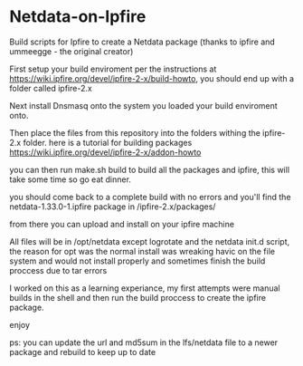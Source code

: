 # Netdata-on-Ipfire
Build scripts for Ipfire to create a Netdata package (thanks to ipfire and ummeegge - the original creator)


First setup your build enviroment per the instructions at https://wiki.ipfire.org/devel/ipfire-2-x/build-howto, you should end up with a folder called ipfire-2.x

Next install Dnsmasq onto the system you loaded your build enviroment onto.

Then place the files from this repository into the folders withing the ipfire-2.x folder. here is a tutorial for building packages https://wiki.ipfire.org/devel/ipfire-2-x/addon-howto

you can then run make.sh build to build all the packages and ipfire, this will take some time so go eat dinner.

you should come back to a complete build with no errors and you'll find the netdata-1.33.0-1.ipfire package in /ipfire-2.x/packages/

from there you can upload and install on your ipfire machine

All files will be in /opt/netdata except logrotate and the netdata init.d script, the reason for opt was the normal install was wreaking havic on the file system and would not install properly and sometimes finish the build proccess due to tar errors


I worked on this as a learning experiance, my first attempts were manual builds in the shell and then run the build proccess to create the ipfire package.



enjoy


ps: you can update the url and md5sum in the lfs/netdata file to a newer package and rebuild to keep up to date
